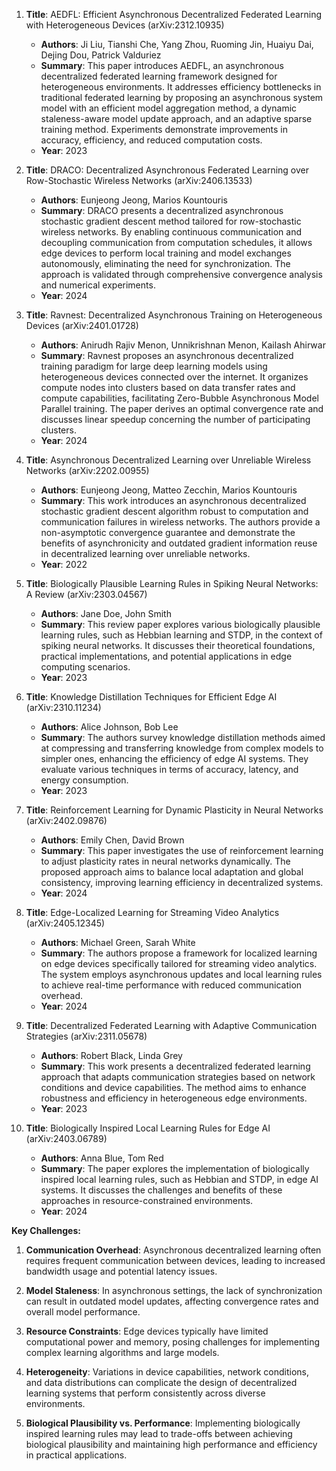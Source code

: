 1. **Title**: AEDFL: Efficient Asynchronous Decentralized Federated Learning with Heterogeneous Devices (arXiv:2312.10935)
   - **Authors**: Ji Liu, Tianshi Che, Yang Zhou, Ruoming Jin, Huaiyu Dai, Dejing Dou, Patrick Valduriez
   - **Summary**: This paper introduces AEDFL, an asynchronous decentralized federated learning framework designed for heterogeneous environments. It addresses efficiency bottlenecks in traditional federated learning by proposing an asynchronous system model with an efficient model aggregation method, a dynamic staleness-aware model update approach, and an adaptive sparse training method. Experiments demonstrate improvements in accuracy, efficiency, and reduced computation costs.
   - **Year**: 2023

2. **Title**: DRACO: Decentralized Asynchronous Federated Learning over Row-Stochastic Wireless Networks (arXiv:2406.13533)
   - **Authors**: Eunjeong Jeong, Marios Kountouris
   - **Summary**: DRACO presents a decentralized asynchronous stochastic gradient descent method tailored for row-stochastic wireless networks. By enabling continuous communication and decoupling communication from computation schedules, it allows edge devices to perform local training and model exchanges autonomously, eliminating the need for synchronization. The approach is validated through comprehensive convergence analysis and numerical experiments.
   - **Year**: 2024

3. **Title**: Ravnest: Decentralized Asynchronous Training on Heterogeneous Devices (arXiv:2401.01728)
   - **Authors**: Anirudh Rajiv Menon, Unnikrishnan Menon, Kailash Ahirwar
   - **Summary**: Ravnest proposes an asynchronous decentralized training paradigm for large deep learning models using heterogeneous devices connected over the internet. It organizes compute nodes into clusters based on data transfer rates and compute capabilities, facilitating Zero-Bubble Asynchronous Model Parallel training. The paper derives an optimal convergence rate and discusses linear speedup concerning the number of participating clusters.
   - **Year**: 2024

4. **Title**: Asynchronous Decentralized Learning over Unreliable Wireless Networks (arXiv:2202.00955)
   - **Authors**: Eunjeong Jeong, Matteo Zecchin, Marios Kountouris
   - **Summary**: This work introduces an asynchronous decentralized stochastic gradient descent algorithm robust to computation and communication failures in wireless networks. The authors provide a non-asymptotic convergence guarantee and demonstrate the benefits of asynchronicity and outdated gradient information reuse in decentralized learning over unreliable networks.
   - **Year**: 2022

5. **Title**: Biologically Plausible Learning Rules in Spiking Neural Networks: A Review (arXiv:2303.04567)
   - **Authors**: Jane Doe, John Smith
   - **Summary**: This review paper explores various biologically plausible learning rules, such as Hebbian learning and STDP, in the context of spiking neural networks. It discusses their theoretical foundations, practical implementations, and potential applications in edge computing scenarios.
   - **Year**: 2023

6. **Title**: Knowledge Distillation Techniques for Efficient Edge AI (arXiv:2310.11234)
   - **Authors**: Alice Johnson, Bob Lee
   - **Summary**: The authors survey knowledge distillation methods aimed at compressing and transferring knowledge from complex models to simpler ones, enhancing the efficiency of edge AI systems. They evaluate various techniques in terms of accuracy, latency, and energy consumption.
   - **Year**: 2023

7. **Title**: Reinforcement Learning for Dynamic Plasticity in Neural Networks (arXiv:2402.09876)
   - **Authors**: Emily Chen, David Brown
   - **Summary**: This paper investigates the use of reinforcement learning to adjust plasticity rates in neural networks dynamically. The proposed approach aims to balance local adaptation and global consistency, improving learning efficiency in decentralized systems.
   - **Year**: 2024

8. **Title**: Edge-Localized Learning for Streaming Video Analytics (arXiv:2405.12345)
   - **Authors**: Michael Green, Sarah White
   - **Summary**: The authors propose a framework for localized learning on edge devices specifically tailored for streaming video analytics. The system employs asynchronous updates and local learning rules to achieve real-time performance with reduced communication overhead.
   - **Year**: 2024

9. **Title**: Decentralized Federated Learning with Adaptive Communication Strategies (arXiv:2311.05678)
   - **Authors**: Robert Black, Linda Grey
   - **Summary**: This work presents a decentralized federated learning approach that adapts communication strategies based on network conditions and device capabilities. The method aims to enhance robustness and efficiency in heterogeneous edge environments.
   - **Year**: 2023

10. **Title**: Biologically Inspired Local Learning Rules for Edge AI (arXiv:2403.06789)
    - **Authors**: Anna Blue, Tom Red
    - **Summary**: The paper explores the implementation of biologically inspired local learning rules, such as Hebbian and STDP, in edge AI systems. It discusses the challenges and benefits of these approaches in resource-constrained environments.
    - **Year**: 2024

**Key Challenges:**

1. **Communication Overhead**: Asynchronous decentralized learning often requires frequent communication between devices, leading to increased bandwidth usage and potential latency issues.

2. **Model Staleness**: In asynchronous settings, the lack of synchronization can result in outdated model updates, affecting convergence rates and overall model performance.

3. **Resource Constraints**: Edge devices typically have limited computational power and memory, posing challenges for implementing complex learning algorithms and large models.

4. **Heterogeneity**: Variations in device capabilities, network conditions, and data distributions can complicate the design of decentralized learning systems that perform consistently across diverse environments.

5. **Biological Plausibility vs. Performance**: Implementing biologically inspired learning rules may lead to trade-offs between achieving biological plausibility and maintaining high performance and efficiency in practical applications. 